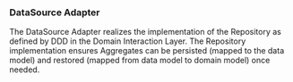 ### DataSource Adapter
The DataSource Adapter realizes the implementation of the Repository as defined by DDD in the Domain Interaction 
Layer. The Repository implementation ensures Aggregates can be persisted (mapped to the data model) and restored 
(mapped from data model to domain model) once needed.